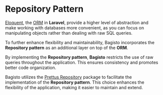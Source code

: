 # Repository Pattern

[Eloquent](https://laravel.com/docs/10.x/eloquent), the [ORM](https://en.wikipedia.org/wiki/Object%E2%80%93relational_mapping) in **Laravel**, provide a higher level of abstraction and make working with databases more convenient, as you can focus on manipulating objects rather than dealing with raw SQL queries.

To further enhance flexibility and maintainability, Bagisto incorporates the **Repository pattern** as an additional layer on top of the **ORM**.

By implementing the **Repository pattern**, **Bagisto** restricts the use of raw queries throughout the application. This ensures consistency and promotes better code organization.

Bagisto utilizes the [Prettus Repository](https://github.com/prettus/l5-repository) package to facilitate the implementation of the **Repository pattern**. This choice enhances the flexibility of the application, making it easier to maintain and extend.